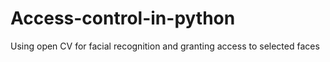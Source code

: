 # Access-control-in-python
Using open CV for facial recognition and granting access to selected faces
